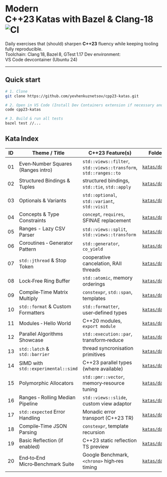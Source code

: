 # Modern C++23 Katas with Bazel & Clang‑18   ![CI](https://github.com/yevhenkuznetsov/cpp23-katas/actions/workflows/ci.yml/badge.svg)

Daily exercises that (should) sharpen **C++23** fluency while keeping tooling fully reproducible.  
Toolchain: Clang 18, Bazel 8, GTest 1.17
Dev environment: VS Code devcontainer (Ubuntu 24)

---

## Quick start

```bash
# 1. Clone
git clone https://github.com/yevhenkuznetsov/cpp23-katas.git

# 2. Open in VS Code (Install Dev Containers extension if necessary and reopen workspace in container)
code cpp23-katas

# 3. Build & run all tests
bazel test //...
```

## Kata Index

| ID  | Theme / Title | C++23 Feature(s) | Folder | Status |
|:-:|-|-|-|:-:|
| 01 | Even‑Number Squares (Ranges intro)  | `std::views::filter`, `std::views::transform`, `std::ranges::to` | [`katas/day1`](katas/day1) | ✅ |
| 02 | Structured Bindings & Tuples        | structured bindings, `std::tie`, `std::apply`   | [`katas/day2`](katas/day2) | ⏳ |
| 03 | Optionals & Variants                | `std::optional`, `std::variant`, `std::visit`   | [`katas/day3`](katas/day3) | ⏳ |
| 04 | Concepts & Type Constraints         | `concept`, `requires`, SFINAE replacement       | [`katas/day4`](katas/day4) | ⏳ |
| 05 | Ranges - Lazy CSV Parser            | `std::views::split`, `std::views::transform`    | [`katas/day5`](katas/day5) | ⏳ |
| 06 | Coroutines ‑ Generator Pattern      | `std::generator`, `co_yield`                    | [`katas/day6`](katas/day6) | ⏳ |
| 07 | `std::jthread` & Stop Token         | cooperative cancelation, RAII threads           | [`katas/day7`](katas/day7) | ⏳ |
| 08 | Lock‑Free Ring Buffer               | `std::atomic`, memory orderings                 | [`katas/day8`](katas/day8) | ⏳ |
| 09 | Compile‑Time Matrix Multiply        | `constexpr`, `std::span`, templates             | [`katas/day9`](katas/day9) | ⏳ |
| 10 | `std::format` & Custom Formatters   | `std::formatter`, user‑defined types            | [`katas/day10`](katas/day10) | ⏳ |
| 11 | Modules ‑ Hello World               | C++20 modules, `export module`                  | [`katas/day11`](katas/day11) | ⏳ |
| 12 | Parallel Algorithms Showcase        | `std::execution::par`, transform‑reduce         | [`katas/day12`](katas/day12) | ⏳ |
| 13 | `std::latch` & `std::barrier`       | thread syncronisation primitives                | [`katas/day13`](katas/day13) | ⏳ |
| 14 | SIMD with `std::experimental::simd` | C++23 parallel types (where available)          | [`katas/day14`](katas/day14) | ⏳ |
| 15 | Polymorphic Allocators              | `std::pmr::vector`, memory‑resource tuning      | [`katas/day15`](katas/day15) | ⏳ |
| 16 | Ranges ‑ Rolling Median Pipeline    | `std::views::slide`, custom view adaptor        | [`katas/day16`](katas/day16) | ⏳ |
| 17 | `std::expected` Error Handling      | Monadic error transport (C++23 TR)              | [`katas/day17`](katas/day17) | ⏳ |
| 18 | Compile‑Time JSON Parsing           | `constexpr`, template recursion                 | [`katas/day18`](katas/day18) | ⏳ |
| 19 | Basic Reflection (if enabled)       | C++23 static reflection TS preview              | [`katas/day19`](katas/day19) | ⏳ |
| 20 | End‑to‑End Micro‑Benchmark Suite    | Google Benchmark, `<chrono>` high‑res timing    | [`katas/day20`](katas/day20) | ⏳ |
